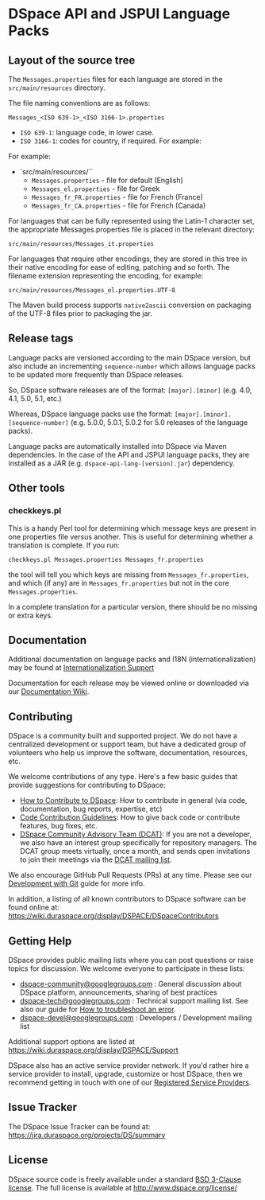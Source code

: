 
# DSpace API and JSPUI Language Packs

## Layout of the source tree

The `Messages.properties` files for each language are stored in the `src/main/resources` directory.

The file naming conventions are as follows:

`Messages_<ISO 639-1>_<ISO 3166-1>.properties`

* `ISO 639-1`: language code, in lower case.
* `ISO 3166-1`: codes for country, if required.  For example:

For example:
* `src/main/resources/``
    * `Messages.properties` - file for default (English)
    * `Messages_el.properties` - file for Greek
    * `Messages_fr_FR.properties` - file for French (France)
    * `Messages_fr_CA.properties` - file for French (Canada)


For languages that can be fully represented using the Latin-1 character set, the appropriate Messages.properties file is placed in the relevant
directory:

`src/main/resources/Messages_it.properties`

For languages that require other encodings, they are stored in this tree in
their native encoding for ease of editing, patching and so forth.  The
filename extension representing the encoding, for example:

`src/main/resources/Messages_el.properties.UTF-8`

The Maven build process supports `native2ascii` conversion on packaging of the UTF-8 files prior to packaging the jar.

## Release tags

Language packs are versioned according to the main DSpace version, but also include an incrementing `sequence-number` which allows language packs to be updated more frequently than DSpace releases.

So, DSpace software releases are of the format: `[major].[minor]` (e.g. 4.0, 4.1, 5.0, 5.1, etc.)

Whereas, DSpace language packs use the format: `[major].[minor].[sequence-number]` (e.g. 5.0.0, 5.0.1, 5.0.2 for 5.0 releases of the language packs).

Language packs are automatically installed into DSpace via Maven dependencies. In the case of the API and JSPUI language packs, they are installed as a JAR (e.g. `dspace-api-lang-[version].jar`) dependency.

## Other tools

### checkkeys.pl

This is a handy Perl tool for determining which message keys are present in one properties file versus another.  This is useful for determining whether a translation is complete.  If you run:

`checkkeys.pl Messages.properties Messages_fr.properties`

the tool will tell you which keys are missing from `Messages_fr.properties`, and which (if any) are in `Messages_fr.properties` but not in the core `Messages.properties`.

In a complete translation for a particular version, there should be no missing or extra keys.

## Documentation

Additional documentation on language packs and I18N (internationalization) may be found at [Internationalization Support](https://wiki.duraspace.org/pages/viewpage.action?pageId=19006307)

Documentation for each release may be viewed online or downloaded via our [Documentation Wiki](https://wiki.duraspace.org/display/DSDOC/).

## Contributing

DSpace is a community built and supported project. We do not have a centralized development or support team,
but have a dedicated group of volunteers who help us improve the software, documentation, resources, etc.

We welcome contributions of any type. Here's a few basic guides that provide suggestions for contributing to DSpace:
* [How to Contribute to DSpace](https://wiki.duraspace.org/display/DSPACE/How+to+Contribute+to+DSpace): How to contribute in general (via code, documentation, bug reports, expertise, etc)
* [Code Contribution Guidelines](https://wiki.duraspace.org/display/DSPACE/Code+Contribution+Guidelines): How to give back code or contribute features, bug fixes, etc.
* [DSpace Community Advisory Team (DCAT)](https://wiki.duraspace.org/display/cmtygp/DSpace+Community+Advisory+Team): If you are not a developer, we also have an interest group specifically for repository managers. The DCAT group meets virtually, once a month, and sends open invitations to join their meetings via the [DCAT mailing list](https://groups.google.com/d/forum/DSpaceCommunityAdvisoryTeam).

We also encourage GitHub Pull Requests (PRs) at any time. Please see our [Development with Git](https://wiki.duraspace.org/display/DSPACE/Development+with+Git) guide for more info.

In addition, a listing of all known contributors to DSpace software can be
found online at: https://wiki.duraspace.org/display/DSPACE/DSpaceContributors

## Getting Help

DSpace provides public mailing lists where you can post questions or raise topics for discussion.
We welcome everyone to participate in these lists:

* [dspace-community@googlegroups.com](https://groups.google.com/d/forum/dspace-community) : General discussion about DSpace platform, announcements, sharing of best practices
* [dspace-tech@googlegroups.com](https://groups.google.com/d/forum/dspace-tech) : Technical support mailing list. See also our guide for [How to troubleshoot an error](https://wiki.duraspace.org/display/DSPACE/Troubleshoot+an+error).
* [dspace-devel@googlegroups.com](https://groups.google.com/d/forum/dspace-devel) : Developers / Development mailing list

Additional support options are listed at https://wiki.duraspace.org/display/DSPACE/Support

DSpace also has an active service provider network. If you'd rather hire a service provider to
install, upgrade, customize or host DSpace, then we recommend getting in touch with one of our
[Registered Service Providers](http://www.dspace.org/service-providers).

## Issue Tracker

The DSpace Issue Tracker can be found at: https://jira.duraspace.org/projects/DS/summary

## License

DSpace source code is freely available under a standard [BSD 3-Clause license](https://opensource.org/licenses/BSD-3-Clause).
The full license is available at http://www.dspace.org/license/
